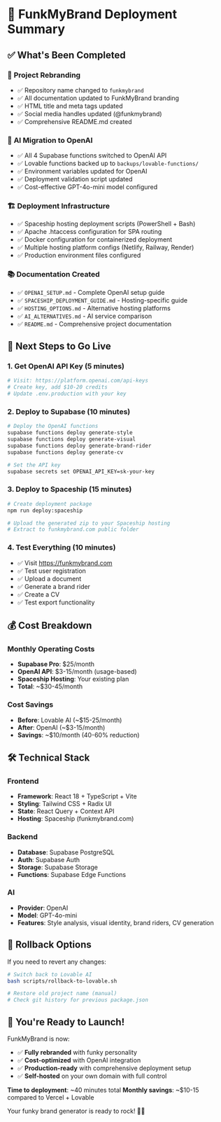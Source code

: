 # 🚀 FunkMyBrand Deployment Summary

## ✅ What's Been Completed

### 🎯 **Project Rebranding**
- ✅ Repository name changed to `funkmybrand`
- ✅ All documentation updated to FunkMyBrand branding
- ✅ HTML title and meta tags updated
- ✅ Social media handles updated (@funkmybrand)
- ✅ Comprehensive README.md created

### 🤖 **AI Migration to OpenAI**
- ✅ All 4 Supabase functions switched to OpenAI API
- ✅ Lovable functions backed up to `backups/lovable-functions/`
- ✅ Environment variables updated for OpenAI
- ✅ Deployment validation script updated
- ✅ Cost-effective GPT-4o-mini model configured

### 🏗️ **Deployment Infrastructure**
- ✅ Spaceship hosting deployment scripts (PowerShell + Bash)
- ✅ Apache .htaccess configuration for SPA routing
- ✅ Docker configuration for containerized deployment
- ✅ Multiple hosting platform configs (Netlify, Railway, Render)
- ✅ Production environment files configured

### 📚 **Documentation Created**
- ✅ `OPENAI_SETUP.md` - Complete OpenAI setup guide
- ✅ `SPACESHIP_DEPLOYMENT_GUIDE.md` - Hosting-specific guide
- ✅ `HOSTING_OPTIONS.md` - Alternative hosting platforms
- ✅ `AI_ALTERNATIVES.md` - AI service comparison
- ✅ `README.md` - Comprehensive project documentation

## 🎯 **Next Steps to Go Live**

### 1. **Get OpenAI API Key** (5 minutes)
```bash
# Visit: https://platform.openai.com/api-keys
# Create key, add $10-20 credits
# Update .env.production with your key
```

### 2. **Deploy to Supabase** (10 minutes)
```bash
# Deploy the OpenAI functions
supabase functions deploy generate-style
supabase functions deploy generate-visual
supabase functions deploy generate-brand-rider
supabase functions deploy generate-cv

# Set the API key
supabase secrets set OPENAI_API_KEY=sk-your-key
```

### 3. **Deploy to Spaceship** (15 minutes)
```bash
# Create deployment package
npm run deploy:spaceship

# Upload the generated zip to your Spaceship hosting
# Extract to funkmybrand.com public folder
```

### 4. **Test Everything** (10 minutes)
- ✅ Visit https://funkmybrand.com
- ✅ Test user registration
- ✅ Upload a document
- ✅ Generate a brand rider
- ✅ Create a CV
- ✅ Test export functionality

## 💰 **Cost Breakdown**

### Monthly Operating Costs
- **Supabase Pro**: $25/month
- **OpenAI API**: $3-15/month (usage-based)
- **Spaceship Hosting**: Your existing plan
- **Total**: ~$30-45/month

### Cost Savings
- **Before**: Lovable AI (~$15-25/month)
- **After**: OpenAI (~$3-15/month)
- **Savings**: ~$10/month (40-60% reduction)

## 🛠️ **Technical Stack**

### Frontend
- **Framework**: React 18 + TypeScript + Vite
- **Styling**: Tailwind CSS + Radix UI
- **State**: React Query + Context API
- **Hosting**: Spaceship (funkmybrand.com)

### Backend
- **Database**: Supabase PostgreSQL
- **Auth**: Supabase Auth
- **Storage**: Supabase Storage
- **Functions**: Supabase Edge Functions

### AI
- **Provider**: OpenAI
- **Model**: GPT-4o-mini
- **Features**: Style analysis, visual identity, brand riders, CV generation

## 🔄 **Rollback Options**

If you need to revert any changes:

```bash
# Switch back to Lovable AI
bash scripts/rollback-to-lovable.sh

# Restore old project name (manual)
# Check git history for previous package.json
```

## 🎉 **You're Ready to Launch!**

FunkMyBrand is now:
- ✅ **Fully rebranded** with funky personality
- ✅ **Cost-optimized** with OpenAI integration  
- ✅ **Production-ready** with comprehensive deployment setup
- ✅ **Self-hosted** on your own domain with full control

**Time to deployment**: ~40 minutes total
**Monthly savings**: ~$10-15 compared to Vercel + Lovable

Your funky brand generator is ready to rock! 🎸🚀